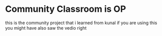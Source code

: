# Community Classroom is OP

this is the community project that i learned from kunal
if you are using this you might have also saw the vedio right